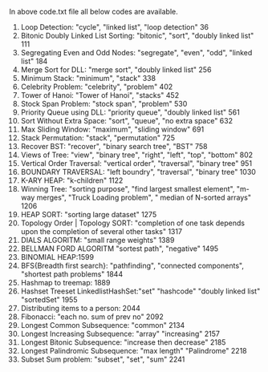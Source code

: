 In above code.txt file all below codes are available.

1. Loop Detection: "cycle", "linked list", "loop detection" 36
2. Bitonic Doubly Linked List Sorting: "bitonic", "sort", "doubly linked list" 111
3. Segregating Even and Odd Nodes: "segregate", "even", "odd", "linked list" 184
4. Merge Sort for DLL: "merge sort", "doubly linked list" 256
5. Minimum Stack: "minimum", "stack" 338
6. Celebrity Problem: "celebrity", "problem" 402
7. Tower of Hanoi: "Tower of Hanoi", "stacks" 452				
8. Stock Span Problem: "stock span", "problem" 530
9. Priority Queue using DLL: "priority queue", "doubly linked list" 561
10. Sort Without Extra Space: "sort", "queue", "no extra space" 632
11. Max Sliding Window: "maximum", "sliding window" 691
12. Stack Permutation: "stack", "permutation" 725
13. Recover BST: "recover", "binary search tree", "BST" 758
14. Views of Tree: "view", "binary tree", "right", "left", "top", "bottom" 802
15. Vertical Order Traversal: "vertical order", "traversal", "binary tree" 951
16. BOUNDARY TRAVERSAL: "left boundry", "traversal", "binary tree" 1030
17. K-ARY HEAP: "k-children" 1122
18. Winning Tree: "sorting purpose", "find largest smallest element", "m-way merges", "Truck Loading problem", " median of N-sorted arrays" 1206
19. HEAP SORT: "sorting large dataset" 1275
20. Topology Order | Topology SORT: "completion of one task depends upon the completion of several other tasks" 1317
21. DIALS ALGORITM: "small range weights" 1389
22. BELLMAN FORD ALGORITM "sortest path", "negative" 1495
23. BINOMIAL HEAP:1599
24. BFS{Breadth first search}: "pathfinding", "connected components", "shortest path problems" 1844
25. Hashmap to treemap: 1889
26. Hashset Treeset LinkedlistHashSet:"set" "hashcode" "doubly linked list" "sortedSet" 1955
27. Distributing items to a person: 2044
28. Fibonacci: "each no. sum of prev no" 2092
29. Longest Common Subsequence: "common" 2134
30. Longest Increasing Subsequence: "array" "increasing" 2157
31. Longest Bitonic Subsequence: "increase then decrease" 2185
32. Longest Palindromic Subsequence: "max length" "Palindrome" 2218
33. Subset Sum problem: "subset", "set", "sum" 2241
